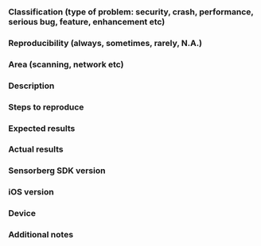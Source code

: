 ### Classification (type of problem: security, crash, performance, serious bug, feature, enhancement etc)

### Reproducibility (always, sometimes, rarely, N.A.)

### Area (scanning, network etc)

### Description

### Steps to reproduce

### Expected results

### Actual results

### Sensorberg SDK version

### iOS version

### Device

### Additional notes
